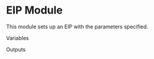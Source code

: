 EIP Module
=================

This module sets up an EIP with the parameters specified.

Variables

Outputs

